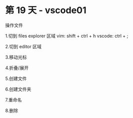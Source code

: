 # 第 19 天 - vscode01

操作文件


1.切到 files explorer 区域
  vim: shift + ctrl + h
  vscode: ctrl + ;

2.切到 editor 区域

3.移动光标

4.折叠/展开

5.创建文件

6.创建文件夹

7.重命名

8.删除
